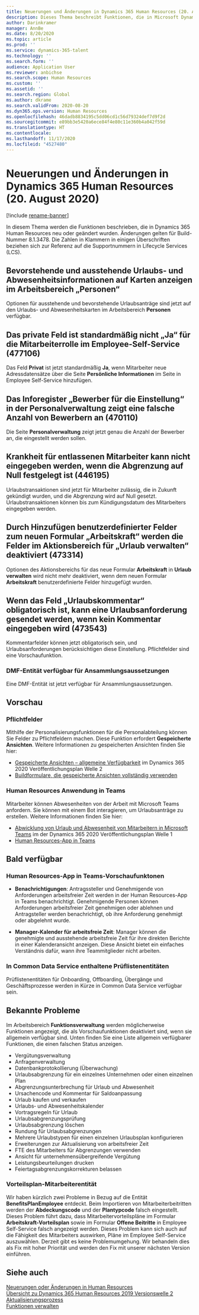 ```yaml
---
title: Neuerungen und Änderungen in Dynamics 365 Human Resources (20. August 2020)
description: Dieses Thema beschreibt Funktionen, die in Microsoft Dynamics 365 Human Resources für den 20. August 2020 neu sind oder geändert wurden.
author: Darinkramer
manager: AnnBe
ms.date: 8/20/2020
ms.topic: article
ms.prod: ''
ms.service: dynamics-365-talent
ms.technology: ''
ms.search.form: ''
audience: Application User
ms.reviewer: anbichse
ms.search.scope: Human Resources
ms.custom: ''
ms.assetid: ''
ms.search.region: Global
ms.author: dkrame
ms.search.validFrom: 2020-08-20
ms.dyn365.ops.version: Human Resources
ms.openlocfilehash: 46dadb8834195c5dd06cd1c56d79324def7d9f2d
ms.sourcegitcommit: e89bb3e5420a6ece84f4e80c11e360b4a042f59d
ms.translationtype: HT
ms.contentlocale: 
ms.lasthandoff: 11/17/2020
ms.locfileid: "4527480"
---
```

# <a name="whats-new-or-changed-in-dynamics-365-human-resources-august-20-2020"></a>Neuerungen und Änderungen in Dynamics 365 Human Resources (20. August 2020)

[!include [rename-banner](~/includes/cc-data-platform-banner.md)]

In diesem Thema werden die Funktionen beschrieben, die in Dynamics 365 Human Resources neu oder geändert wurden. Änderungen gelten für Build-Nummer 8.1.3478. Die Zahlen in Klammern in einigen Überschriften beziehen sich zur Referenz auf die Supportnummern in Lifecycle Services (LCS).

## <a name="show-upcoming-and-pending-leave-of-absence-information-to-cards-in-people-workspace"></a>Bevorstehende und ausstehende Urlaubs- und Abwesenheitsinformationen auf Karten anzeigen im Arbeitsbereich „Personen“

Optionen für ausstehende und bevorstehende Urlaubsanträge sind jetzt auf den Urlaubs- und Abwesenheitskarten im Arbeitsbereich **Personen** verfügbar.

## <a name="private-field-isnt-yes-by-default-for-employee-role-in-employee-self-service-477106"></a>Das private Feld ist standardmäßig nicht „Ja“ für die Mitarbeiterrolle im Employee-Self-Service (477106)

Das Feld **Privat** ist jetzt standardmäßig **Ja**, wenn Mitarbeiter neue Adressdatensätze über die Seite **Persönliche Informationen** im Seite in Employee Self-Service hinzufügen. 

## <a name="candidates-to-hire-fasttab-in-personnel-management-shows-an-incorrect-count-of-candidates-470110"></a>Das Inforegister „Bewerber für die Einstellung“ in der Personalverwaltung zeigt eine falsche Anzahl von Bewerbern an (470110)

Die Seite **Personalverwaltung** zeigt jetzt genau die Anzahl der Bewerber an, die eingestellt werden sollen. 

## <a name="cant-enter-sickness-for-terminated-employee-when-accrual-is-set-to-zero-446195"></a>Krankheit für entlassenen Mitarbeiter kann nicht eingegeben werden, wenn die Abgrenzung auf Null festgelegt ist (446195)

Urlaubstransaktionen sind jetzt für Mitarbeiter zulässig, die in Zukunft gekündigt wurden, und die Abgrenzung wird auf Null gesetzt. Urlaubstransaktionen können bis zum Kündigungsdatum des Mitarbeiters eingegeben werden. 

## <a name="adding-custom-fields-to-the-new-worker-form-disables-the-fields-in-the-action-pane-for-manage-leave-473314"></a>Durch Hinzufügen benutzerdefinierter Felder zum neuen Formular „Arbeitskraft“ werden die Felder im Aktionsbereich für „Urlaub verwalten“ deaktiviert (473314)

Optionen des Aktionsbereichs für das neue Formular **Arbeitskraft** in **Urlaub verwalten** wird nicht mehr deaktiviert, wenn dem neuen Formular **Arbeitskraft** benutzerdefinierte Felder hinzugefügt wurden.

## <a name="making-the-leave-comment-field-mandatory-allows-a-leave-request-to-be-submitted-when-no-comment-is-entered-473543"></a>Wenn das Feld „Urlaubskommentar“ obligatorisch ist, kann eine Urlaubsanforderung gesendet werden, wenn kein Kommentar eingegeben wird (473543)

Kommentarfelder können jetzt obligatorisch sein, und Urlaubsanforderungen berücksichtigen diese Einstellung. Pflichtfelder sind eine Vorschaufunktion.

### <a name="dmf-entity-available-for-accrual-suspensions"></a>DMF-Entität verfügbar für Ansammlungsaussetzungen

Eine DMF-Entität ist jetzt verfügbar für Ansammlungsaussetzungen.

## <a name="in-preview"></a>Vorschau

### <a name="mandatory-fields"></a>Pflichtfelder

Mithilfe der Personalisierungsfunktionen für die Personalabteilung können Sie Felder zu Pflichtfeldern machen. Diese Funktion erfordert **Gespeicherte Ansichten**. Weitere Informationen zu gespeicherten Ansichten finden Sie hier:

- [Gespeicherte Ansichten – allgemeine Verfügbarkeit](https://docs.microsoft.com/dynamics365-release-plan/2020wave2/finance-operations/finance-operations-crossapp-capabilities/saved-views--general-availability) im Dynamics 365 2020 Veröffentlichungsplan Welle 2
- [Buildformulare, die gespeicherte Ansichten vollständig verwenden](https://docs.microsoft.com/dynamics365/fin-ops-core/dev-itpro/user-interface/understanding-saved-views)

### <a name="human-resources-application-in-teams"></a>Human Resources Anwendung in Teams

Mitarbeiter können Abwesenheiten von der Arbeit mit Microsoft Teams anfordern. Sie können mit einem Bot interagieren, um Urlaubsanträge zu erstellen. Weitere Informationen finden Sie hier:

- [Abwicklung von Urlaub und Abwesenheit von Mitarbeitern in Microsoft Teams](https://docs.microsoft.com/dynamics365-release-plan/2020wave1/dynamics365-human-resources/employee-leave-absence-experience-teams) im der Dynamics 365 2020 Veröffentlichungsplan Welle 1
- [Human Resources-App in Teams](https://go.microsoft.com/fwlink/?linkid=2127841)

## <a name="coming-soon"></a>Bald verfügbar

### <a name="human-resources-app-in-teams-preview-features"></a>Human Resources-App in Teams-Vorschaufunktonen
 
-  **Benachrichtigungen**: Antragssteller und Genehmigende von Anforderungen arbeitsfreier Zeit werden in der Human Resources-App in Teams benachrichtigt. Genehmigende Personen können Anforderungen arbeitsfreier Zeit genehmigen oder ablehnen und Antragsteller werden benachrichtigt, ob ihre Anforderung genehmigt oder abgelehnt wurde.
 
- **Manager-Kalender für arbeitsfreie Zeit**: Manager können die genehmigte und ausstehende arbeitsfreie Zeit für ihre direkten Berichte in einer Kalenderansicht anzeigen. Diese Ansicht bietet ein einfaches Verständnis dafür, wann ihre Teammitglieder nicht arbeiten.

### <a name="checklist-entities-included-in-common-data-service"></a>In Common Data Service enthaltene Prüflistenentitäten

Prüflistenentitäten für Onboarding, Offboarding, Übergänge und Geschäftsprozesse werden in Kürze in Common Data Service verfügbar sein.

## <a name="known-issues"></a>Bekannte Probleme

Im Arbeitsbereich **Funktionsverwaltung** werden möglicherweise Funktionen angezeigt, die als Vorschaufunktionen deaktiviert sind, wenn sie allgemein verfügbar sind. Unten finden Sie eine Liste allgemein verfügbarer Funktionen, die einen falschen Status anzeigen. 

- Vergütungsverwaltung
- Anfragenverwaltung
- Datenbankprotokollierung (Überwachung)
- Urlaubsabgrenzung für ein einzelnes Unternehmen oder einen einzelnen Plan
- Abgrenzungsunterbrechung für Urlaub und Abwesenheit
- Ursachencode und Kommentar für Saldoanpassung
- Urlaub kaufen und verkaufen
- Urlaubs‑ und Abwesenheitskalender
- Vortragsregeln für Urlaub
- Urlaubsabgrenzungsprüfung
- Urlaubsabgrenzung löschen
- Rundung für Urlaubsabgrenzungen
- Mehrere Urlaubstypen für einen einzelnen Urlaubsplan konfigurieren
- Erweiterungen zur Aktualisierung von arbeitsfreier Zeit
- FTE des Mitarbeiters für Abgrenzungen verwenden
- Ansicht für unternehmensübergreifende Vergütung
- Leistungsbeurteilungen drucken
- Feiertagsabgrenzungskorrekturen belassen

### <a name="benefit-plan-employee-entity"></a>Vorteilsplan-Mitarbeiterentität 

Wir haben kürzlich zwei Probleme in Bezug auf die Entität **BenefitsPlanEmployee** entdeckt. Beim Importieren von Mitarbeiterbeitritten werden der **Abdeckungscode** und der **Plantypcode** falsch eingestellt. Dieses Problem führt dazu, dass Mitarbeitervorteilspläne im Formular **Arbeitskraft-Vorteilsplan** sowie im Formular **Offene Beitritte** in Employee Self-Service falsch angezeigt werden. Dieses Problem kann sich auch auf die Fähigkeit des Mitarbeiters auswirken, Pläne im Employee Self-Service auszuwählen. Derzeit gibt es keine Problemumgehung. Wir behandeln dies als Fix mit hoher Priorität und werden den Fix mit unserer nächsten Version einführen.

## <a name="see-also"></a>Siehe auch

[Neuerungen oder Änderungen in Human Resources](hr-admin-whats-new.md)</br>
[Übersicht zu Dynamics 365 Human Resources 2019 Versionswelle 2](https://docs.microsoft.com/dynamics365-release-plan/2019wave2/dynamics365-human-resources/)</br>
[Aktualisierungsprozess](hr-admin-setup-update-process.md)</br>
[Funktionen verwalten](hr-admin-manage-features.md)

